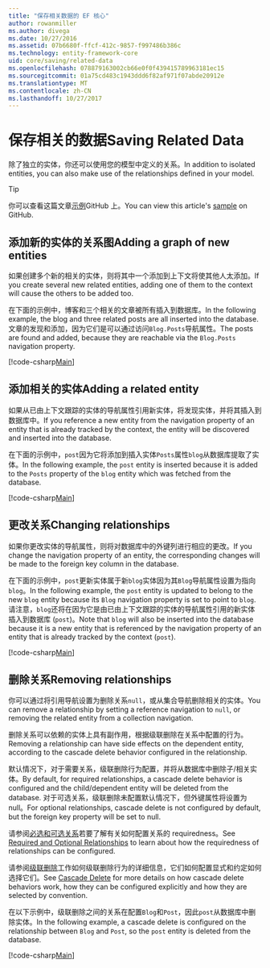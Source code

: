 ```yaml
---
title: "保存相关数据的 EF 核心"
author: rowanmiller
ms.author: divega
ms.date: 10/27/2016
ms.assetid: 07b6680f-ffcf-412c-9857-f997486b386c
ms.technology: entity-framework-core
uid: core/saving/related-data
ms.openlocfilehash: 078879163002cb66e0f0f439415789963181ec15
ms.sourcegitcommit: 01a75cd483c1943ddd6f82af971f07abde20912e
ms.translationtype: MT
ms.contentlocale: zh-CN
ms.lasthandoff: 10/27/2017
---
```

# <a name="saving-related-data"></a><span data-ttu-id="5803c-102">保存相关的数据</span><span class="sxs-lookup"><span data-stu-id="5803c-102">Saving Related Data</span></span>

<span data-ttu-id="5803c-103">除了独立的实体，你还可以使用您的模型中定义的关系。</span><span class="sxs-lookup"><span data-stu-id="5803c-103">In addition to isolated entities, you can also make use of the relationships defined in your model.</span></span>

> [!TIP]  
> <span data-ttu-id="5803c-104">你可以查看这篇文章[示例](https://github.com/aspnet/EntityFramework.Docs/tree/master/samples/core/Saving/Saving/RelatedData/)GitHub 上。</span><span class="sxs-lookup"><span data-stu-id="5803c-104">You can view this article's [sample](https://github.com/aspnet/EntityFramework.Docs/tree/master/samples/core/Saving/Saving/RelatedData/) on GitHub.</span></span>

## <a name="adding-a-graph-of-new-entities"></a><span data-ttu-id="5803c-105">添加新的实体的关系图</span><span class="sxs-lookup"><span data-stu-id="5803c-105">Adding a graph of new entities</span></span>

<span data-ttu-id="5803c-106">如果创建多个新的相关的实体，则将其中一个添加到上下文将使其他人太添加。</span><span class="sxs-lookup"><span data-stu-id="5803c-106">If you create several new related entities, adding one of them to the context will cause the others to be added too.</span></span>

<span data-ttu-id="5803c-107">在下面的示例中，博客和三个相关的文章被所有插入到数据库。</span><span class="sxs-lookup"><span data-stu-id="5803c-107">In the following example, the blog and three related posts are all inserted into the database.</span></span> <span data-ttu-id="5803c-108">文章的发现和添加，因为它们是可以通过访问`Blog.Posts`导航属性。</span><span class="sxs-lookup"><span data-stu-id="5803c-108">The posts are found and added, because they are reachable via the `Blog.Posts` navigation property.</span></span>

[!code-csharp[Main](../../../samples/core/Saving/Saving/RelatedData/Sample.cs#AddingGraphOfEntities)]

## <a name="adding-a-related-entity"></a><span data-ttu-id="5803c-109">添加相关的实体</span><span class="sxs-lookup"><span data-stu-id="5803c-109">Adding a related entity</span></span>

<span data-ttu-id="5803c-110">如果从已由上下文跟踪的实体的导航属性引用新实体，将发现实体，并将其插入到数据库中。</span><span class="sxs-lookup"><span data-stu-id="5803c-110">If you reference a new entity from the navigation property of an entity that is already tracked by the context, the entity will be discovered and inserted into the database.</span></span>

<span data-ttu-id="5803c-111">在下面的示例中，`post`因为它将添加到插入实体`Posts`属性`blog`从数据库提取了实体。</span><span class="sxs-lookup"><span data-stu-id="5803c-111">In the following example, the `post` entity is inserted because it is added to the `Posts` property of the `blog` entity which was fetched from the database.</span></span>

[!code-csharp[Main](../../../samples/core/Saving/Saving/RelatedData/Sample.cs#AddingRelatedEntity)]

## <a name="changing-relationships"></a><span data-ttu-id="5803c-112">更改关系</span><span class="sxs-lookup"><span data-stu-id="5803c-112">Changing relationships</span></span>

<span data-ttu-id="5803c-113">如果你更改实体的导航属性，则将对数据库中的外键列进行相应的更改。</span><span class="sxs-lookup"><span data-stu-id="5803c-113">If you change the navigation property of an entity, the corresponding changes will be made to the foreign key column in the database.</span></span>

<span data-ttu-id="5803c-114">在下面的示例中，`post`更新实体属于新`blog`实体因为其`Blog`导航属性设置为指向`blog`。</span><span class="sxs-lookup"><span data-stu-id="5803c-114">In the following example, the `post` entity is updated to belong to the new `blog` entity because its `Blog` navigation property is set to point to `blog`.</span></span> <span data-ttu-id="5803c-115">请注意，`blog`还将在因为它是由已由上下文跟踪的实体的导航属性引用的新实体插入到数据库 (`post`)。</span><span class="sxs-lookup"><span data-stu-id="5803c-115">Note that `blog` will also be inserted into the database because it is a new entity that is referenced by the navigation property of an entity that is already tracked by the context (`post`).</span></span>

[!code-csharp[Main](../../../samples/core/Saving/Saving/RelatedData/Sample.cs#ChangingRelationships)]

## <a name="removing-relationships"></a><span data-ttu-id="5803c-116">删除关系</span><span class="sxs-lookup"><span data-stu-id="5803c-116">Removing relationships</span></span>

<span data-ttu-id="5803c-117">你可以通过将引用导航设置为删除关系`null`，或从集合导航删除相关的实体。</span><span class="sxs-lookup"><span data-stu-id="5803c-117">You can remove a relationship by setting a reference navigation to `null`, or removing the related entity from a collection navigation.</span></span>

<span data-ttu-id="5803c-118">删除关系可以依赖的实体上具有副作用，根据级联删除在关系中配置的行为。</span><span class="sxs-lookup"><span data-stu-id="5803c-118">Removing a relationship can have side effects on the dependent entity, according to the cascade delete behavior configured in the relationship.</span></span>

<span data-ttu-id="5803c-119">默认情况下，对于需要关系，级联删除行为配置，并将从数据库中删除子/相关实体。</span><span class="sxs-lookup"><span data-stu-id="5803c-119">By default, for required relationships, a cascade delete behavior is configured and the child/dependent entity will be deleted from the database.</span></span> <span data-ttu-id="5803c-120">对于可选关系，级联删除未配置默认情况下，但外键属性将设置为 null。</span><span class="sxs-lookup"><span data-stu-id="5803c-120">For optional relationships, cascade delete is not configured by default, but the foreign key property will be set to null.</span></span>

<span data-ttu-id="5803c-121">请参阅[必选和可选关系](../modeling/relationships.md#required-and-optional-relationships)若要了解有关如何配置关系的 requiredness。</span><span class="sxs-lookup"><span data-stu-id="5803c-121">See [Required and Optional Relationships](../modeling/relationships.md#required-and-optional-relationships) to learn about how the requiredness of relationships can be configured.</span></span>

<span data-ttu-id="5803c-122">请参阅[级联删除](cascade-delete.md)工作如何级联删除行为的详细信息，它们如何配置显式和约定如何选择它们。</span><span class="sxs-lookup"><span data-stu-id="5803c-122">See [Cascade Delete](cascade-delete.md) for more details on how cascade delete behaviors work, how they can be configured explicitly and  how they are selected by convention.</span></span>

<span data-ttu-id="5803c-123">在以下示例中，级联删除之间的关系在配置`Blog`和`Post`，因此`post`从数据库中删除实体。</span><span class="sxs-lookup"><span data-stu-id="5803c-123">In the following example, a cascade delete is configured on the relationship between `Blog` and `Post`, so the `post` entity is deleted from the database.</span></span>

[!code-csharp[Main](../../../samples/core/Saving/Saving/RelatedData/Sample.cs#RemovingRelationships)]
